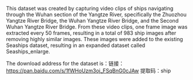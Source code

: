 This dataset was created by capturing video clips of ships navigating through the Wuhan section of the Yangtze River, specifically the Zhuozhou Yangtze River Bridge, the Wuhan Yangtze River Bridge, and the Second Wuhan Yangtze River Bridge. 
From these video clips, one frame image was extracted every 50 frames, resulting in a total of 983 ship images after removing highly similar images. These images were added to the existing Seaships dataset, resulting in an expanded dataset called Seaships_enlarge.

The download address for the dataset is：链接：https://pan.baidu.com/s/1fWHoUzm3oj_FSqBnG0cJAw 提取码：ship
